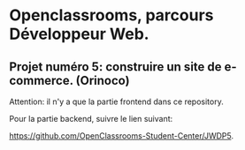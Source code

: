 <h1>Openclassrooms, parcours Développeur Web.</h1>

<h2>Projet numéro 5: construire un site de e-commerce. (Orinoco)</h2>

Attention: il n'y a que la partie frontend dans ce repository.

Pour la partie backend, suivre le lien suivant:

https://github.com/OpenClassrooms-Student-Center/JWDP5.
